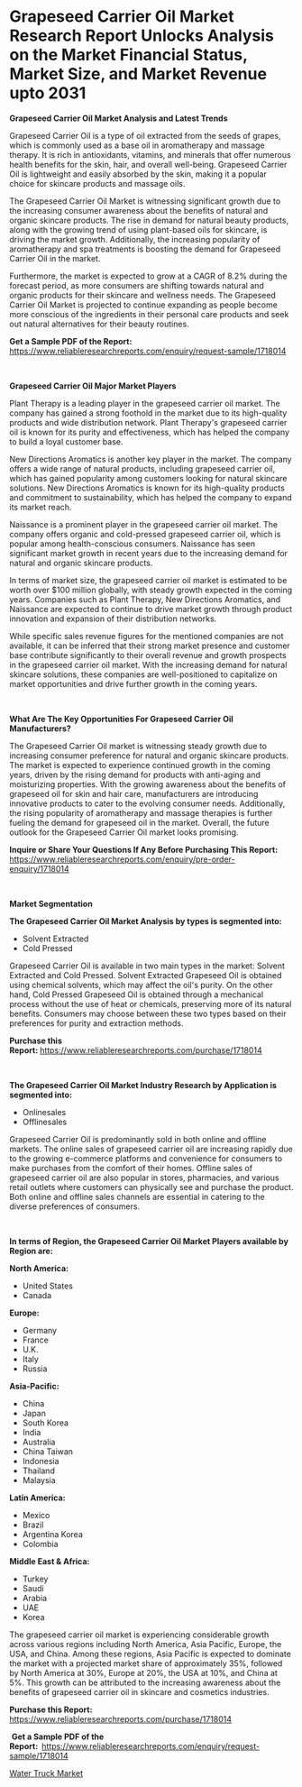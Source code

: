 <p><h1>Grapeseed Carrier Oil Market Research Report Unlocks Analysis on the Market Financial Status, Market Size, and Market Revenue upto 2031</h1></p><p><strong>Grapeseed Carrier Oil Market Analysis and Latest Trends</strong></p>
<p><p>Grapeseed Carrier Oil is a type of oil extracted from the seeds of grapes, which is commonly used as a base oil in aromatherapy and massage therapy. It is rich in antioxidants, vitamins, and minerals that offer numerous health benefits for the skin, hair, and overall well-being. Grapeseed Carrier Oil is lightweight and easily absorbed by the skin, making it a popular choice for skincare products and massage oils.</p><p>The Grapeseed Carrier Oil Market is witnessing significant growth due to the increasing consumer awareness about the benefits of natural and organic skincare products. The rise in demand for natural beauty products, along with the growing trend of using plant-based oils for skincare, is driving the market growth. Additionally, the increasing popularity of aromatherapy and spa treatments is boosting the demand for Grapeseed Carrier Oil in the market.</p><p>Furthermore, the market is expected to grow at a CAGR of 8.2% during the forecast period, as more consumers are shifting towards natural and organic products for their skincare and wellness needs. The Grapeseed Carrier Oil Market is projected to continue expanding as people become more conscious of the ingredients in their personal care products and seek out natural alternatives for their beauty routines.</p></p>
<p><strong>Get a Sample PDF of the Report:&nbsp;</strong> <a href="https://www.reliableresearchreports.com/enquiry/request-sample/1718014">https://www.reliableresearchreports.com/enquiry/request-sample/1718014</a></p>
<p>&nbsp;</p>
<p><strong>Grapeseed Carrier Oil Major Market Players</strong></p>
<p><p>Plant Therapy is a leading player in the grapeseed carrier oil market. The company has gained a strong foothold in the market due to its high-quality products and wide distribution network. Plant Therapy's grapeseed carrier oil is known for its purity and effectiveness, which has helped the company to build a loyal customer base.</p><p>New Directions Aromatics is another key player in the market. The company offers a wide range of natural products, including grapeseed carrier oil, which has gained popularity among customers looking for natural skincare solutions. New Directions Aromatics is known for its high-quality products and commitment to sustainability, which has helped the company to expand its market reach.</p><p>Naissance is a prominent player in the grapeseed carrier oil market. The company offers organic and cold-pressed grapeseed carrier oil, which is popular among health-conscious consumers. Naissance has seen significant market growth in recent years due to the increasing demand for natural and organic skincare products.</p><p>In terms of market size, the grapeseed carrier oil market is estimated to be worth over $100 million globally, with steady growth expected in the coming years. Companies such as Plant Therapy, New Directions Aromatics, and Naissance are expected to continue to drive market growth through product innovation and expansion of their distribution networks.</p><p>While specific sales revenue figures for the mentioned companies are not available, it can be inferred that their strong market presence and customer base contribute significantly to their overall revenue and growth prospects in the grapeseed carrier oil market. With the increasing demand for natural skincare solutions, these companies are well-positioned to capitalize on market opportunities and drive further growth in the coming years.</p></p>
<p>&nbsp;</p>
<p><strong>What Are The Key Opportunities For Grapeseed Carrier Oil Manufacturers?</strong></p>
<p><p>The Grapeseed Carrier Oil market is witnessing steady growth due to increasing consumer preference for natural and organic skincare products. The market is expected to experience continued growth in the coming years, driven by the rising demand for products with anti-aging and moisturizing properties. With the growing awareness about the benefits of grapeseed oil for skin and hair care, manufacturers are introducing innovative products to cater to the evolving consumer needs. Additionally, the rising popularity of aromatherapy and massage therapies is further fueling the demand for grapeseed oil in the market. Overall, the future outlook for the Grapeseed Carrier Oil market looks promising.</p></p>
<p><strong>Inquire or Share Your Questions If Any Before Purchasing This Report:</strong> <a href="https://www.reliableresearchreports.com/enquiry/pre-order-enquiry/1718014">https://www.reliableresearchreports.com/enquiry/pre-order-enquiry/1718014</a></p>
<p>&nbsp;</p>
<p><strong>Market Segmentation</strong></p>
<p><strong>The Grapeseed Carrier Oil Market Analysis by types is segmented into:</strong></p>
<p><ul><li>Solvent Extracted</li><li>Cold Pressed</li></ul></p>
<p><p>Grapeseed Carrier Oil is available in two main types in the market: Solvent Extracted and Cold Pressed. Solvent Extracted Grapeseed Oil is obtained using chemical solvents, which may affect the oil's purity. On the other hand, Cold Pressed Grapeseed Oil is obtained through a mechanical process without the use of heat or chemicals, preserving more of its natural benefits. Consumers may choose between these two types based on their preferences for purity and extraction methods.</p></p>
<p><strong>Purchase this Report:&nbsp;</strong><a href="https://www.reliableresearchreports.com/purchase/1718014">https://www.reliableresearchreports.com/purchase/1718014</a></p>
<p>&nbsp;</p>
<p><strong>The Grapeseed Carrier Oil Market Industry Research by Application is segmented into:</strong></p>
<p><ul><li>Onlinesales</li><li>Offlinesales</li></ul></p>
<p><p>Grapeseed Carrier Oil is predominantly sold in both online and offline markets. The online sales of grapeseed carrier oil are increasing rapidly due to the growing e-commerce platforms and convenience for consumers to make purchases from the comfort of their homes. Offline sales of grapeseed carrier oil are also popular in stores, pharmacies, and various retail outlets where customers can physically see and purchase the product. Both online and offline sales channels are essential in catering to the diverse preferences of consumers.</p></p>
<p>&nbsp;</p>
<p><strong>In terms of Region, the Grapeseed Carrier Oil Market Players available by Region are:</strong></p>
<p>
    <p> <strong> North America: </strong>
        <ul>
            <li>United States</li>
            <li>Canada</li>
        </ul>
        </p> 
    <p> <strong> Europe: </strong>
        <ul>
            <li>Germany</li>
            <li>France</li>
            <li>U.K.</li>
            <li>Italy</li>
            <li>Russia</li>
        </ul>
        </p> 
    <p> <strong> Asia-Pacific: </strong>
        <ul>
            <li>China</li>
            <li>Japan</li>
            <li>South Korea</li>
            <li>India</li>
            <li>Australia</li>
            <li>China Taiwan</li>
            <li>Indonesia</li>
            <li>Thailand</li>
            <li>Malaysia</li>
        </ul>
        </p> 
    <p> <strong> Latin America: </strong>
        <ul>
            <li>Mexico</li>
            <li>Brazil</li>
            <li>Argentina Korea</li>
            <li>Colombia</li>
        </ul>
        </p> 
    <p> <strong> Middle East & Africa: </strong>
        <ul>
            <li>Turkey</li>
            <li>Saudi</li>
            <li>Arabia</li>
            <li>UAE</li>
            <li>Korea</li>
        </ul>
    </p>
    </p>
<p><p>The grapeseed carrier oil market is experiencing considerable growth across various regions including North America, Asia Pacific, Europe, the USA, and China. Among these regions, Asia Pacific is expected to dominate the market with a projected market share of approximately 35%, followed by North America at 30%, Europe at 20%, the USA at 10%, and China at 5%. This growth can be attributed to the increasing awareness about the benefits of grapeseed carrier oil in skincare and cosmetics industries.</p></p>
<p><strong>Purchase this Report: </strong><a href="https://www.reliableresearchreports.com/purchase/1718014">https://www.reliableresearchreports.com/purchase/1718014</a></p>
<p>&nbsp;<strong>Get a Sample PDF of the Report:&nbsp;&nbsp;</strong><a href="https://www.reliableresearchreports.com/enquiry/request-sample/1718014">https://www.reliableresearchreports.com/enquiry/request-sample/1718014</a></p>
<p><strong></strong></p>
<p><p><a href="https://meowing-canidae-761.notion.site/Water-Truck-Market-Furnish-Information-about-Market-Size-Market-Share-Market-Dynamics-and-Project-a6c542a522cc403f84cee2b519f3ec81">Water Truck Market</a></p></p>